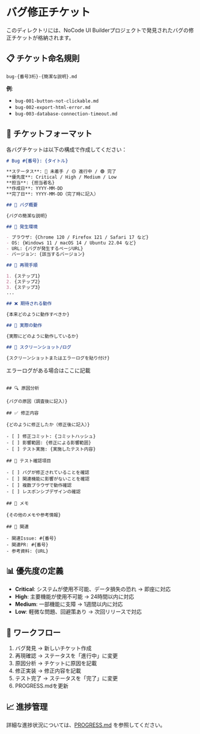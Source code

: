 # バグ修正チケット

このディレクトリには、NoCode UI Builderプロジェクトで発見されたバグの修正チケットが格納されます。

## 📋 チケット命名規則

```
bug-{番号3桁}-{簡潔な説明}.md
```

**例**:
- `bug-001-button-not-clickable.md`
- `bug-002-export-html-error.md`
- `bug-003-database-connection-timeout.md`

## 📝 チケットフォーマット

各バグチケットは以下の構成で作成してください：

```markdown
# Bug #{番号}: {タイトル}

**ステータス**: 🔴 未着手 / 🟡 進行中 / 🟢 完了
**優先度**: Critical / High / Medium / Low
**担当**: {担当者名}
**作成日**: YYYY-MM-DD
**完了日**: YYYY-MM-DD（完了時に記入）

## 🐛 バグ概要

{バグの簡潔な説明}

## 📍 発生環境

- ブラウザ: {Chrome 120 / Firefox 121 / Safari 17 など}
- OS: {Windows 11 / macOS 14 / Ubuntu 22.04 など}
- URL: {バグが発生するページURL}
- バージョン: {該当するバージョン}

## 🔄 再現手順

1. {ステップ1}
2. {ステップ2}
3. {ステップ3}
...

## ❌ 期待される動作

{本来どのように動作すべきか}

## 🚨 実際の動作

{実際にどのように動作しているか}

## 📸 スクリーンショット/ログ

{スクリーンショットまたはエラーログを貼り付け}

```
エラーログがある場合はここに記載
```

## 🔍 原因分析

{バグの原因（調査後に記入）}

## ✅ 修正内容

{どのように修正したか（修正後に記入）}

- [ ] 修正コミット: {コミットハッシュ}
- [ ] 影響範囲: {修正による影響範囲}
- [ ] テスト実施: {実施したテスト内容}

## 🧪 テスト確認項目

- [ ] バグが修正されていることを確認
- [ ] 関連機能に影響がないことを確認
- [ ] 複数ブラウザで動作確認
- [ ] レスポンシブデザインの確認

## 📝 メモ

{その他のメモや参考情報}

## 🔗 関連

- 関連Issue: #{番号}
- 関連PR: #{番号}
- 参考資料: {URL}
```

## 📊 優先度の定義

- **Critical**: システムが使用不可能、データ損失の恐れ → 即座に対応
- **High**: 主要機能が使用不可能 → 24時間以内に対応
- **Medium**: 一部機能に支障 → 1週間以内に対応
- **Low**: 軽微な問題、回避策あり → 次回リリースで対応

## 🔄 ワークフロー

1. バグ発見 → 新しいチケット作成
2. 再現確認 → ステータスを「進行中」に変更
3. 原因分析 → チケットに原因を記載
4. 修正実装 → 修正内容を記載
5. テスト完了 → ステータスを「完了」に変更
6. PROGRESS.mdを更新

## 📈 進捗管理

詳細な進捗状況については、[PROGRESS.md](PROGRESS.md) を参照してください。
